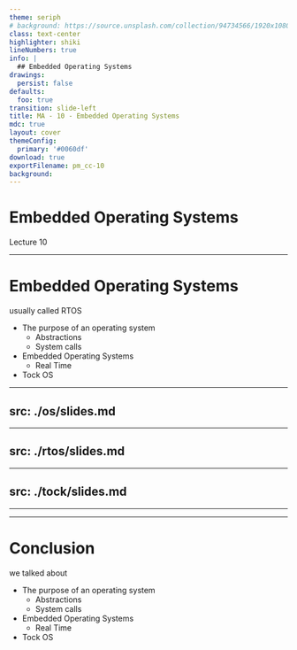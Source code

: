 ```yaml
---
theme: seriph
# background: https://source.unsplash.com/collection/94734566/1920x1080
class: text-center
highlighter: shiki
lineNumbers: true
info: |
  ## Embedded Operating Systems
drawings:
  persist: false
defaults:
  foo: true
transition: slide-left
title: MA - 10 - Embedded Operating Systems
mdc: true
layout: cover
themeConfig:
  primary: '#0060df'
download: true
exportFilename: pm_cc-10
background:
---
```


# Embedded Operating Systems
Lecture 10

---

# Embedded Operating Systems
usually called RTOS

- The purpose of an operating system
  - Abstractions
  - System calls
- Embedded Operating Systems
  - Real Time
- Tock OS

<!-- os -->

---
src: ./os/slides.md
---

<!-- rtos -->

---
src: ./rtos/slides.md
---

<!-- tock -->

---
src: ./tock/slides.md
---



---
---
# Conclusion
we talked about

- The purpose of an operating system
  - Abstractions
  - System calls
- Embedded Operating Systems
  - Real Time
- Tock OS
